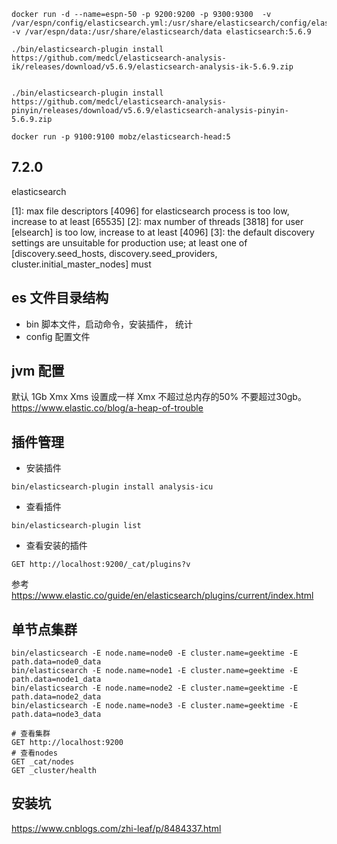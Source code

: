 ```
docker run -d --name=espn-50 -p 9200:9200 -p 9300:9300  -v /var/espn/config/elasticsearch.yml:/usr/share/elasticsearch/config/elasticsearch.yml -v /var/espn/data:/usr/share/elasticsearch/data elasticsearch:5.6.9

./bin/elasticsearch-plugin install https://github.com/medcl/elasticsearch-analysis-ik/releases/download/v5.6.9/elasticsearch-analysis-ik-5.6.9.zip


./bin/elasticsearch-plugin install https://github.com/medcl/elasticsearch-analysis-pinyin/releases/download/v5.6.9/elasticsearch-analysis-pinyin-5.6.9.zip

docker run -p 9100:9100 mobz/elasticsearch-head:5
```

## 7.2.0

elasticsearch

[1]: max file descriptors [4096] for elasticsearch process is too low, increase to at least [65535]
[2]: max number of threads [3818] for user [elsearch] is too low, increase to at least [4096]
[3]: the default discovery settings are unsuitable for production use; at least one of [discovery.seed_hosts, discovery.seed_providers, cluster.initial_master_nodes] must


## es 文件目录结构

- bin 脚本文件，启动命令，安装插件， 统计
- config 配置文件

## jvm 配置
默认 1Gb
Xmx Xms 设置成一样
Xmx 不超过总内存的50%
不要超过30gb。https://www.elastic.co/blog/a-heap-of-trouble

## 插件管理

- 安装插件
```
bin/elasticsearch-plugin install analysis-icu
```
- 查看插件
```
bin/elasticsearch-plugin list
```
- 查看安装的插件
```
GET http://localhost:9200/_cat/plugins?v
```
参考
https://www.elastic.co/guide/en/elasticsearch/plugins/current/index.html


## 单节点集群

```
bin/elasticsearch -E node.name=node0 -E cluster.name=geektime -E path.data=node0_data
bin/elasticsearch -E node.name=node1 -E cluster.name=geektime -E path.data=node1_data
bin/elasticsearch -E node.name=node2 -E cluster.name=geektime -E path.data=node2_data
bin/elasticsearch -E node.name=node3 -E cluster.name=geektime -E path.data=node3_data

# 查看集群
GET http://localhost:9200
# 查看nodes
GET _cat/nodes
GET _cluster/health
```
## 安装坑

https://www.cnblogs.com/zhi-leaf/p/8484337.html






